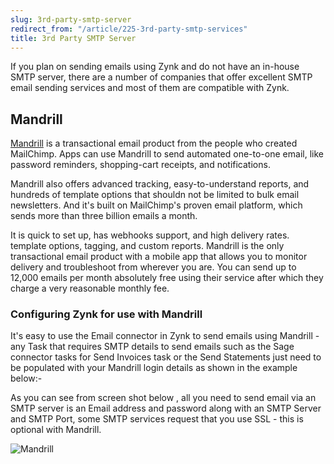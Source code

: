 ```yaml
---
slug: 3rd-party-smtp-server
redirect_from: "/article/225-3rd-party-smtp-services"
title: 3rd Party SMTP Server
---
```

If you plan on sending emails using Zynk and do not have an in-house SMTP server, there are a number of companies that offer excellent SMTP email sending services and most of them are compatible with Zynk.

## Mandrill
[Mandrill](http://www.mandrill.com/) is a transactional email product from the people who created MailChimp. Apps can use Mandrill to send automated one-to-one email, like password reminders, shopping-cart receipts, and notifications.

Mandrill also offers advanced tracking, easy-to-understand reports, and hundreds of template options that shouldn not be limited to bulk email newsletters. And it's built on MailChimp's proven email platform, which sends more than three billion emails a month.

It is quick to set up, has webhooks support, and high delivery rates. template options, tagging, and custom reports. Mandrill is the only transactional email product with a mobile app that allows you to monitor delivery and troubleshoot from wherever you are. You can send up to 12,000 emails per month absolutely free using their service after which they charge a very reasonable monthly fee.

### Configuring Zynk for use with Mandrill
It's easy to use the Email connector in Zynk to send emails using Mandrill - any Task that requires SMTP details to send emails such as the Sage connector tasks for Send Invoices task or the Send Statements just need to be populated with your Mandrill login details as shown in the example below:-

As you can see from screen shot below , all you need to send email via an SMTP server is an Email address and password along with an SMTP Server and SMTP Port, some SMTP services request that you use SSL - this is optional with Mandrill.

![Mandrill](http://www.zynk.com/images/zynk_integrations_mandrill.png)